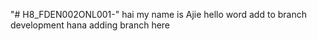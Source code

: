 "# H8_FDEN002ONL001-" 
hai my name is Ajie
hello word
add to branch development
hana adding branch here
